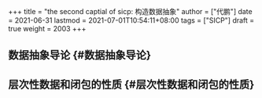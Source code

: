 +++
title = "the second captial of sicp: 构造数据抽象"
author = ["代鹏"]
date = 2021-06-31
lastmod = 2021-07-01T10:54:11+08:00
tags = ["SICP"]
draft = true
weight = 2003
+++

## 数据抽象导论 {#数据抽象导论}


## 层次性数据和闭包的性质 {#层次性数据和闭包的性质}
